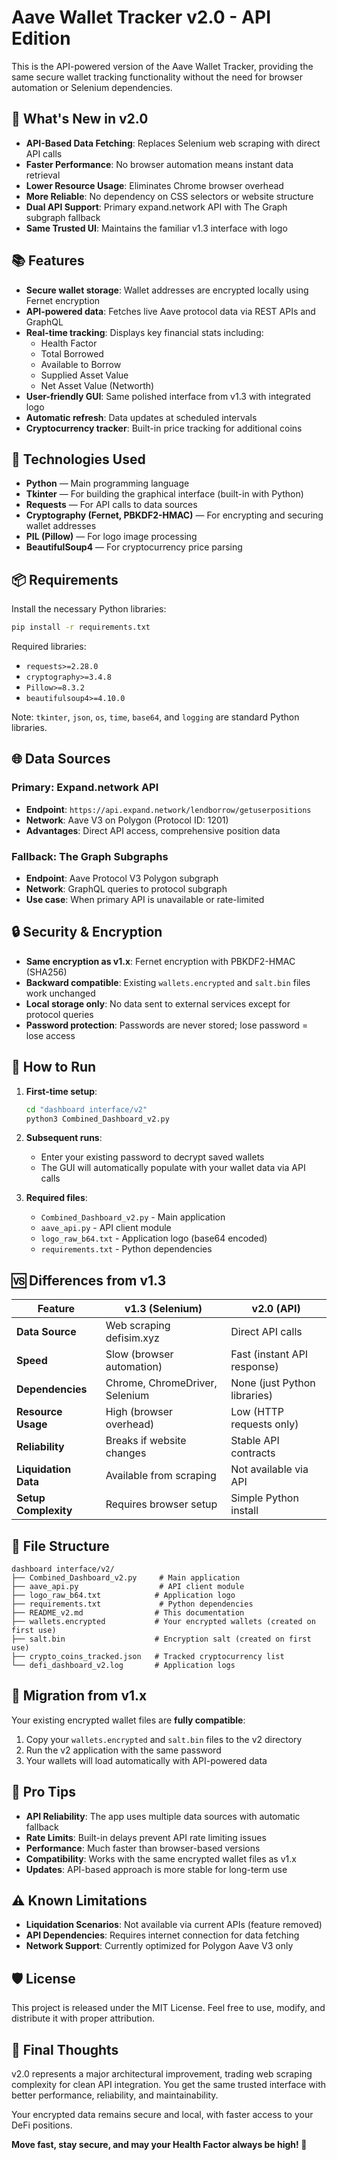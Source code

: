 # Aave Wallet Tracker v2.0 - API Edition

This is the API-powered version of the Aave Wallet Tracker, providing the same secure wallet tracking functionality without the need for browser automation or Selenium dependencies.

## 🚀 What's New in v2.0

- **API-Based Data Fetching**: Replaces Selenium web scraping with direct API calls
- **Faster Performance**: No browser automation means instant data retrieval
- **Lower Resource Usage**: Eliminates Chrome browser overhead
- **More Reliable**: No dependency on CSS selectors or website structure
- **Dual API Support**: Primary expand.network API with The Graph subgraph fallback
- **Same Trusted UI**: Maintains the familiar v1.3 interface with logo

## 📚 Features

- **Secure wallet storage**: Wallet addresses are encrypted locally using Fernet encryption
- **API-powered data**: Fetches live Aave protocol data via REST APIs and GraphQL
- **Real-time tracking**: Displays key financial stats including:
  - Health Factor
  - Total Borrowed
  - Available to Borrow
  - Supplied Asset Value
  - Net Asset Value (Networth)
- **User-friendly GUI**: Same polished interface from v1.3 with integrated logo
- **Automatic refresh**: Data updates at scheduled intervals
- **Cryptocurrency tracker**: Built-in price tracking for additional coins

## 🔧 Technologies Used

- **Python** — Main programming language
- **Tkinter** — For building the graphical interface (built-in with Python)
- **Requests** — For API calls to data sources
- **Cryptography (Fernet, PBKDF2-HMAC)** — For encrypting and securing wallet addresses
- **PIL (Pillow)** — For logo image processing
- **BeautifulSoup4** — For cryptocurrency price parsing

## 📦 Requirements

Install the necessary Python libraries:

```bash
pip install -r requirements.txt
```

Required libraries:
- `requests>=2.28.0`
- `cryptography>=3.4.8`
- `Pillow>=8.3.2`
- `beautifulsoup4>=4.10.0`

Note: `tkinter`, `json`, `os`, `time`, `base64`, and `logging` are standard Python libraries.

## 🌐 Data Sources

### Primary: Expand.network API
- **Endpoint**: `https://api.expand.network/lendborrow/getuserpositions`
- **Network**: Aave V3 on Polygon (Protocol ID: 1201)
- **Advantages**: Direct API access, comprehensive position data

### Fallback: The Graph Subgraphs  
- **Endpoint**: Aave Protocol V3 Polygon subgraph
- **Network**: GraphQL queries to protocol subgraph
- **Use case**: When primary API is unavailable or rate-limited

## 🔒 Security & Encryption

- **Same encryption as v1.x**: Fernet encryption with PBKDF2-HMAC (SHA256)
- **Backward compatible**: Existing `wallets.encrypted` and `salt.bin` files work unchanged
- **Local storage only**: No data sent to external services except for protocol queries
- **Password protection**: Passwords are never stored; lose password = lose access

## 🚀 How to Run

1. **First-time setup**:
   ```bash
   cd "dashboard interface/v2"
   python3 Combined_Dashboard_v2.py
   ```

2. **Subsequent runs**:
   - Enter your existing password to decrypt saved wallets
   - The GUI will automatically populate with your wallet data via API calls

3. **Required files**:
   - `Combined_Dashboard_v2.py` - Main application
   - `aave_api.py` - API client module
   - `logo_raw_b64.txt` - Application logo (base64 encoded)
   - `requirements.txt` - Python dependencies

## 🆚 Differences from v1.3

| Feature | v1.3 (Selenium) | v2.0 (API) |
|---------|-----------------|------------|
| **Data Source** | Web scraping defisim.xyz | Direct API calls |
| **Speed** | Slow (browser automation) | Fast (instant API response) |
| **Dependencies** | Chrome, ChromeDriver, Selenium | None (just Python libraries) |
| **Resource Usage** | High (browser overhead) | Low (HTTP requests only) |
| **Reliability** | Breaks if website changes | Stable API contracts |
| **Liquidation Data** | Available from scraping | Not available via API |
| **Setup Complexity** | Requires browser setup | Simple Python install |

## 📁 File Structure

```
dashboard interface/v2/
├── Combined_Dashboard_v2.py     # Main application
├── aave_api.py                  # API client module  
├── logo_raw_b64.txt            # Application logo
├── requirements.txt             # Python dependencies
├── README_v2.md                # This documentation
├── wallets.encrypted           # Your encrypted wallets (created on first use)
├── salt.bin                    # Encryption salt (created on first use)
├── crypto_coins_tracked.json   # Tracked cryptocurrency list
└── defi_dashboard_v2.log       # Application logs
```

## 🔄 Migration from v1.x

Your existing encrypted wallet files are **fully compatible**:

1. Copy your `wallets.encrypted` and `salt.bin` files to the v2 directory
2. Run the v2 application with the same password
3. Your wallets will load automatically with API-powered data

## 🌟 Pro Tips

- **API Reliability**: The app uses multiple data sources with automatic fallback
- **Rate Limits**: Built-in delays prevent API rate limiting issues
- **Performance**: Much faster than browser-based versions
- **Compatibility**: Works with the same encrypted wallet files as v1.x
- **Updates**: API-based approach is more stable for long-term use

## ⚠️ Known Limitations

- **Liquidation Scenarios**: Not available via current APIs (feature removed)
- **API Dependencies**: Requires internet connection for data fetching
- **Network Support**: Currently optimized for Polygon Aave V3 only

## 🛡️ License

This project is released under the MIT License.
Feel free to use, modify, and distribute it with proper attribution.

## 💬 Final Thoughts

v2.0 represents a major architectural improvement, trading web scraping complexity for clean API integration. You get the same trusted interface with better performance, reliability, and maintainability.

Your encrypted data remains secure and local, with faster access to your DeFi positions.

**Move fast, stay secure, and may your Health Factor always be high! 🚀**